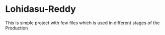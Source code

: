 # Lohidasu-Reddy
This is simple project with few files which is used in different stages of the Production

